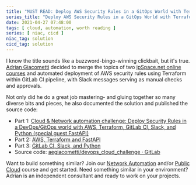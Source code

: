 ```yaml
---
title: "MUST READ: Deploy AWS Security Rules in a GitOps World with Terraform, GitLab CI, Slack, and Python"
series_title: "Deploy AWS Security Rules in a GitOps World with Terraform, GitLab CI, Slack, and Python"
date: 2021-04-27 07:48:00
tags: [ cloud, automation, worth reading ]
series: [ niac, cicd ]
niac_tag: solution
cicd_tag: solution
---
```

I know the title sounds like a buzzword-bingo-winning clickbait, but it's true. [Adrian Giacometti](https://adriangiacometti.net/index.php/about-adrian/) decided to merge the topics of two [ipSpace.net online courses](https://www.ipspace.net/Courses) and automated deployment of AWS security rules using Terraform within GitLab CI pipeline, with Slack messages serving as manual checks and approvals.

Not only did he do a great job mastering- and gluing together so many diverse bits and pieces, he also documented the solution and published the source code:

* Part 1: [Cloud &amp; Network automation challenge: Deploy Security Rules in a DevOps/GitOps world with AWS, Terraform, GitLab CI, Slack, and Python (special guest FastAPI)](https://adriangiacometti.net/index.php/2021/04/08/cloud-network-automation-challenge-part-1-3/)
* Part 2: [AWS, Terraform and FastAPI](https://adriangiacometti.net/index.php/2021/04/08/cloud-network-automation-challenge-part-2-3/)
* Part 3: [GitLab CI, Slack, and Python](https://adriangiacometti.net/index.php/2021/04/08/cloud-network-automation-challenge-part-3-3/)
* Source code: [aegiacometti/devops_cloud_challenge · GitLab](https://gitlab.com/aegiacometti/devops_cloud_challenge)

Want to build something similar? Join our [Network Automation](https://www.ipspace.net/Building_Network_Automation_Solutions) and/or [Public Cloud](https://www.ipspace.net/PubCloud/) course and get started. Need something similar in your environment? Adrian is an independent consultant and ready to work on your projects.

